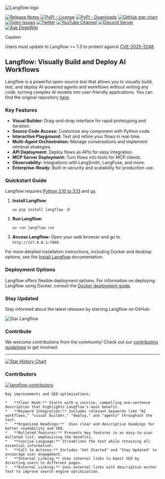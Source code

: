 <!-- markdownlint-disable MD030 -->

![Langflow logo](./docs/static/img/langflow-logo-color-black-solid.svg)

[![Release Notes](https://img.shields.io/github/release/langflow-ai/langflow?style=flat-square)](https://github.com/langflow-ai/langflow/releases)
[![PyPI - License](https://img.shields.io/badge/license-MIT-orange)](https://opensource.org/licenses/MIT)
[![PyPI - Downloads](https://img.shields.io/pypi/dm/langflow?style=flat-square)](https://pypistats.org/packages/langflow)
[![GitHub star chart](https://img.shields.io/github/stars/langflow-ai/langflow?style=flat-square)](https://star-history.com/#langflow-ai/langflow)
[![Open Issues](https://img.shields.io/github/issues-raw/langflow-ai/langflow?style=flat-square)](https://github.com/langflow-ai/langflow/issues)
[![Twitter](https://img.shields.io/twitter/url/https/twitter.com/langflow-ai.svg?style=social&label=Follow%20%40Langflow)](https://twitter.com/langflow_ai)
[![YouTube Channel](https://img.shields.io/youtube/channel/subscribers/UCn2bInQrjdDYKEEmbpwblLQ?label=Subscribe)](https://www.youtube.com/@Langflow)
[![Discord Server](https://img.shields.io/discord/1116803230643527710?logo=discord&style=social&label=Join)](https://discord.gg/EqksyE2EX9)
[![Ask DeepWiki](https://deepwiki.com/badge.svg)](https://deepwiki.com/langflow-ai/langflow)

> [!CAUTION]
> Users must update to Langflow >= 1.3 to protect against [CVE-2025-3248](https://nvd.nist.gov/vuln/detail/CVE-2025-3248).

## Langflow: Visually Build and Deploy AI Workflows

Langflow is a powerful open-source tool that allows you to visually build, test, and deploy AI-powered agents and workflows without writing any code, turning complex AI models into user-friendly applications. You can find the original repository [here](https://github.com/langflow-ai/langflow).

### Key Features

*   **Visual Builder:** Drag-and-drop interface for rapid prototyping and iteration.
*   **Source Code Access:** Customize any component with Python code.
*   **Interactive Playground:** Test and refine your flows in real-time.
*   **Multi-Agent Orchestration:** Manage conversations and implement retrieval strategies.
*   **API Deployment:** Deploy flows as APIs for easy integration.
*   **MCP Server Deployment:** Turn flows into tools for MCP clients.
*   **Observability:** Integrations with LangSmith, LangFuse, and more.
*   **Enterprise-Ready:** Built-in security and scalability for production use.

### Quickstart Guide

Langflow requires [Python 3.10 to 3.13](https://www.python.org/downloads/release/python-3100/) and [uv](https://docs.astral.sh/uv/getting-started/installation/).

1.  **Install Langflow:**

    ```shell
    uv pip install langflow -U
    ```

2.  **Run Langflow:**

    ```shell
    uv run langflow run
    ```

3.  **Access Langflow:** Open your web browser and go to `http://127.0.0.1:7860`.

For more detailed installation instructions, including Docker and desktop options, see the [Install Langflow](https://docs.langflow.org/get-started-installation) documentation.

### Deployment Options

Langflow offers flexible deployment options. For information on deploying Langflow using Docker, consult the [Docker deployment guide](https://docs.langflow.org/deployment-docker).

### Stay Updated

Stay informed about the latest releases by starring Langflow on GitHub:

![Star Langflow](https://github.com/user-attachments/assets/03168b17-a11d-4b2a-b0f7-c1cce69e5a2c)

### Contribute

We welcome contributions from the community! Check out our [contributing guidelines](./CONTRIBUTING.md) to get involved.

---

[![Star History Chart](https://api.star-history.com/svg?repos=langflow-ai/langflow&type=Timeline)](https://star-history.com/#langflow-ai/langflow&Date)

### Contributors

[![langflow contributors](https://contrib.rocks/image?repo=langflow-ai/langflow)](https://github.com/langflow-ai/langflow/graphs/contributors)
```
Key improvements and SEO optimizations:

*   **Clear Hook:** Starts with a concise, compelling one-sentence description that highlights Langflow's main benefit.
*   **Keyword Integration:** Includes relevant keywords like "AI workflows," "visual builder," "deploy," and "agents" throughout the text.
*   **Organized Headings:**  Uses clear and descriptive headings for better readability and SEO.
*   **Bulleted Features:** Presents key features in an easy-to-scan bulleted list, emphasizing the benefits.
*   **Concise Language:** Streamlines the text while retaining all essential information.
*   **Call to Actions:** Includes "Get Started" and "Stay Updated" to encourage user engagement.
*   **Internal Linking:** Uses internal links to boost SEO by directing users to different pages.
*   **External Linking:** Uses external links with descriptive anchor text to improve search engine optimization.